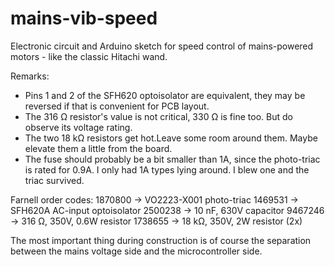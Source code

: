 # mains-vib-speed
Electronic circuit and Arduino sketch for speed control of mains-powered motors - like the classic Hitachi wand.

Remarks:
- Pins 1 and 2 of the SFH620 optoisolator are equivalent, they may be reversed if that is convenient for PCB layout.
- The 316 Ω resistor's value is not critical, 330 Ω is fine too. But do observe its voltage rating.
- The two 18 kΩ resistors get hot.Leave some room around them. Maybe elevate them a little from the board.
- The fuse should probably be a bit smaller than 1A, since the photo-triac is rated for 0.9A. I only had 1A types lying around. I blew one and the triac survived.

Farnell order codes:
1870800 -> VO2223-X001 photo-triac
1469531 -> SFH620A AC-input optoisolator
2500238 -> 10 nF, 630V capacitor
9467246 -> 316 Ω, 350V, 0.6W resistor
1738655 -> 18 kΩ, 350V, 2W resistor (2x)

The most important thing during construction is of course the separation between the mains voltage side and the microcontroller side.
